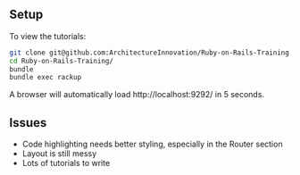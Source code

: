## Setup

To view the tutorials:

```bash
git clone git@github.com:ArchitectureInnovation/Ruby-on-Rails-Training.git
cd Ruby-on-Rails-Training/
bundle
bundle exec rackup
```

A browser will automatically load http://localhost:9292/ in 5 seconds.

## Issues

* Code highlighting needs better styling, especially in the Router section
* Layout is still messy
* Lots of tutorials to write